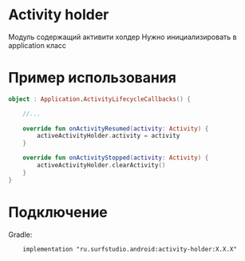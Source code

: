 # Activity holder
Модуль содержащий активити холдер
Нужно инициализировать в application класс

# Пример использования
```kotlin
object : Application.ActivityLifecycleCallbacks() {

    //...
    
    override fun onActivityResumed(activity: Activity) {
        activeActivityHolder.activity = activity
    }

    override fun onActivityStopped(activity: Activity) {
        activeActivityHolder.clearActivity()
    }
}
```

# Подключение
Gradle:
```
    implementation "ru.surfstudio.android:activity-holder:X.X.X"
```